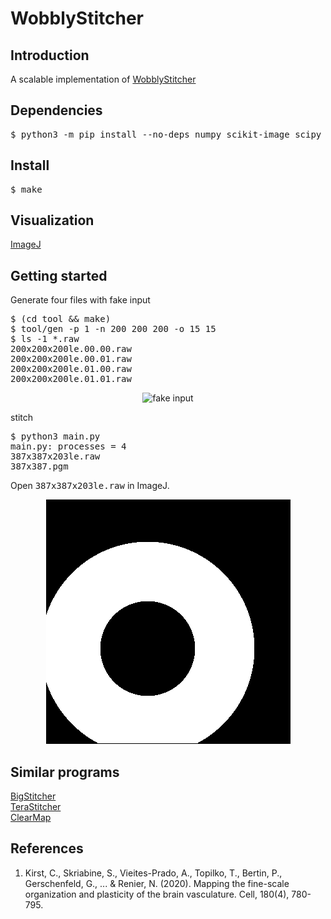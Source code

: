 <h1>WobblyStitcher</h1>

<h2>Introduction</h2

A scalable implementation
of <a href="https://christophkirst.github.io/ClearMap2Documentation/html/wobblystitcher.html#wobblystitcher">WobblyStitcher</a>

<h2>Dependencies</h2>

<pre>
$ python3 -m pip install --no-deps numpy scikit-image scipy
</pre>

<h2>Install</h2>

<pre>
$ make
</pre>

<h2>Visualization</h2>

<a href="https://imagej.nih.gov">ImageJ</a>

<h2>Getting started</h2>

Generate four files with fake input
<pre>
$ (cd tool && make)
$ tool/gen -p 1 -n 200 200 200 -o 15 15
$ ls -1 *.raw
200x200x200le.00.00.raw
200x200x200le.00.01.raw
200x200x200le.01.00.raw
200x200x200le.01.01.raw
</pre>

<p align="center"><img src="img/input.png" alt="fake input"/></p>

stitch
<pre>
$ python3 main.py
main.py: processes = 4
387x387x203le.raw
387x387.pgm
</pre>

Open <tt>387x387x203le.raw</tt> in ImageJ.

<p align="center"><img src="img/sample.png" alt="sample output"/></p>

<h2>Similar programs</h2>

<a href="https://imagej.net/plugins/bigstitcher">BigStitcher</a></br>
<a href="https://abria.github.io/TeraStitcher">TeraStitcher</a></br>
<a href="https://clearanatomics.github.io/ClearMapDocumentation">ClearMap</a>

<h2>References</h2>

1. Kirst, C., Skriabine, S., Vieites-Prado, A., Topilko, T., Bertin,
P., Gerschenfeld, G., ... & Renier, N. (2020). Mapping the fine-scale
organization and plasticity of the brain vasculature. Cell, 180(4),
780-795.
